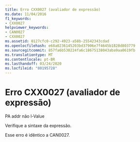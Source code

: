 ```yaml
---
title: Erro CXX0027 (avaliador de expressão)
ms.date: 11/04/2016
f1_keywords:
- CXX0027
helpviewer_keywords:
- CAN0027
- CXX0027
ms.assetid: 0127cfc0-c292-4923-a58b-25542343cdad
ms.openlocfilehash: e68a0236145203bd37906e7f4645b1828d803779
ms.sourcegitcommit: 857fa6b530224fa6c18675138043aba9aa0619fb
ms.translationtype: MT
ms.contentlocale: pt-BR
ms.lasthandoff: 03/24/2020
ms.locfileid: "80195728"
---
```

# <a name="expression-evaluator-error-cxx0027"></a>Erro CXX0027 (avaliador de expressão)

PA addr não l-Value

Verifique a sintaxe da expressão.

Esse erro é idêntico a CAN0027.
